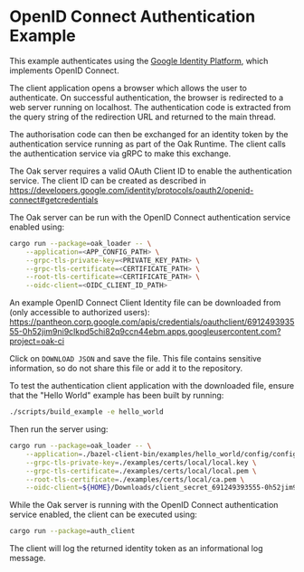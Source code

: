 # OpenID Connect Authentication Example

This example authenticates using the
[Google Identity Platform](https://developers.google.com/identity/), which
implements OpenID Connect.

The client application opens a browser which allows the user to authenticate. On
successful authentication, the browser is redirected to a web server running on
localhost. The authentication code is extracted from the query string of the
redirection URL and returned to the main thread.

The authorisation code can then be exchanged for an identity token by the
authentication service running as part of the Oak Runtime. The client calls the
authentication service via gRPC to make this exchange.

The Oak server requires a valid OAuth Client ID to enable the authentication
service. The client ID can be created as described in
https://developers.google.com/identity/protocols/oauth2/openid-connect#getcredentials

The Oak server can be run with the OpenID Connect authentication service enabled
using:

```bash
cargo run --package=oak_loader -- \
    --application=<APP_CONFIG_PATH> \
    --grpc-tls-private-key=<PRIVATE_KEY_PATH> \
    --grpc-tls-certificate=<CERTIFICATE_PATH> \
    --root-tls-certificate=<CERTIFICATE_PATH> \
    --oidc-client=<OIDC_CLIENT_ID_PATH>
```

An example OpenID Connect Client Identity file can be downloaded from (only
accessible to authorized users):
https://pantheon.corp.google.com/apis/credentials/oauthclient/691249393555-0h52jim9ni9clkpd5chi82q9ccn44ebm.apps.googleusercontent.com?project=oak-ci

Click on `DOWNLOAD JSON` and save the file. This file contains sensitive
information, so do not share this file or add it to the repository.

To test the authentication client application with the downloaded file, ensure
that the "Hello World" example has been built by running:

```bash
./scripts/build_example -e hello_world
```

Then run the server using:

```bash
cargo run --package=oak_loader -- \
    --application=./bazel-client-bin/examples/hello_world/config/config.bin \
    --grpc-tls-private-key=./examples/certs/local/local.key \
    --grpc-tls-certificate=./examples/certs/local/local.pem \
    --root-tls-certificate=./examples/certs/local/ca.pem \
    --oidc-client=${HOME}/Downloads/client_secret_691249393555-0h52jim9ni9clkpd5chi82q9ccn44ebm.apps.googleusercontent.com.json
```

While the Oak server is running with the OpenID Connect authentication service
enabled, the client can be executed using:

```bash
cargo run --package=auth_client
```

The client will log the returned identity token as an informational log message.
